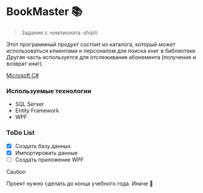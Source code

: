 # BookMaster 📚
> Задание с чемпионата :shipit:

Этот	программный	продукт	состоит	из	каталога,	который	может	использоваться	клиентами	и	персоналом	для	поиска	книг	в	библиотеке.	Другая	часть	используется	для	отслеживания	абонемента	(получение	и	возврат	книг).

[Microsoft C#](https://learn.microsoft.com/ru-ru/dotnet/csharp/)

### Используемые технологии
+ SQL Server
+ Entity Framework
+ WPF

### ToDo List
+ [x] Создать базу данных
+ [x] Импортировать данные
+ [ ] Создать приложение WPF

> [!CAUTION]
> Проект нужно сделать до конца учебного года. Иначе 🏥
